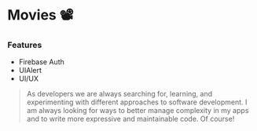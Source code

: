 
# Movies 📽

### Features

- Firebase Auth
- UIAlert
- UI/UX

> As developers we are always searching for, learning, 
> and experimenting with different 
> approaches to software development. 
>I am always looking for ways to better manage complexity in my apps and to write more expressive and maintainable code. Of course!
